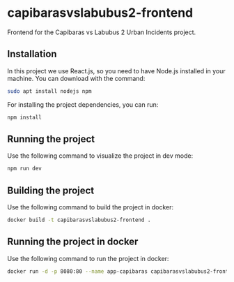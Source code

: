 # capibarasvslabubus2-frontend

Frontend for the Capibaras vs Labubus 2 Urban Incidents project.

## Installation
In this project we use React.js, so you need to have Node.js installed in your machine. You can download with the command:
```bash
sudo apt install nodejs npm
```

For installing the project dependencies, you can run:
```bash
npm install
```

## Running the project
Use the following command to visualize the project in dev mode:
```bash
npm run dev
```

## Building the project
Use the following command to build the project in docker:
```bash
docker build -t capibarasvslabubus2-frontend .
```

## Running the project in docker

Use the following command to run the project in docker:
```bash
docker run -d -p 8080:80 --name app-capibaras capibarasvslabubus2-frontend
```


